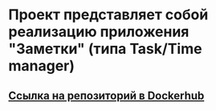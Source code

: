 # Проект представляет собой реализацию приложения "Заметки" (типа Task/Time manager)

## [Ссылка на репозиторий в Dockerhub](https://hub.docker.com/u/antonnov123)
